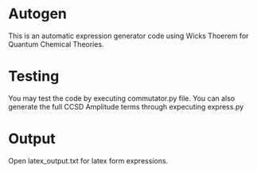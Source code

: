 # Autogen
This is an automatic expression generator code using Wicks Thoerem for Quantum Chemical Theories.
# Testing 
You may test the code by executing commutator.py file. You can also generate the full CCSD Amplitude terms through expecuting express.py
# Output 
Open latex_output.txt for latex form expressions. 
